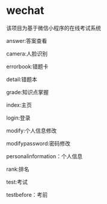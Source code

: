 # wechat
该项目为基于微信小程序的在线考试系统


answer:答案查看

camera:人脸识别

errorbook:错题卡

detail:错题本

grade:知识点掌握

index:主页

login:登录

modify:个人信息修改

modifypassword:密码修改

personalinformation：个人信息

rank:排名

test:考试

testbefore：考前
